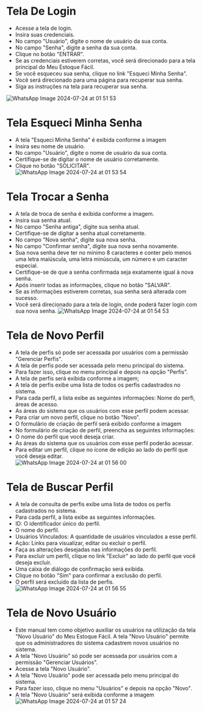 # Tela De Login
- Acesse a tela de login.
- Insira suas credenciais.
- No campo "Usuário", digite o nome de usuário da sua conta.
- No campo "Senha", digite a senha da sua conta.
- Clique no botão "ENTRAR".
- Se as credenciais estiverem corretas, você será direcionado para a tela principal do Meu Estoque Fácil.
- Se você esqueceu sua senha, clique no link "Esqueci Minha Senha".
- Você será direcionado para uma página para recuperar sua senha.
- Siga as instruções na tela para recuperar sua senha.

![WhatsApp Image 2024-07-24 at 01 51 53](https://github.com/user-attachments/assets/6180b2d3-d09e-429a-a422-55f609f13c66)

# Tela Esqueci Minha Senha 
- A tela "Esqueci Minha Senha" é exibida conforme a imagem
- Insira seu nome de usuário.
- No campo "Usuário", digite o nome de usuário da sua conta.
- Certifique-se de digitar o nome de usuário corretamente.
- Clique no botão "SOLICITAR".
![WhatsApp Image 2024-07-24 at 01 53 54](https://github.com/user-attachments/assets/fbdc0978-c9cd-4821-82bd-774252474813)

# Tela Trocar a Senha
- A tela de troca de senha é exibida conforme a imagem.
- Insira sua senha atual.
- No campo "Senha antiga", digite sua senha atual.
- Certifique-se de digitar a senha atual corretamente.
- No campo "Nova senha", digite sua nova senha.
- No campo "Confirmar senha", digite sua nova senha novamente.
- Sua nova senha deve ter no mínimo 8 caracteres e conter pelo menos uma letra maiúscula, uma letra minúscula, um número e um caracter especial.
- Certifique-se de que a senha confirmada seja exatamente igual à nova senha.
- Após inserir todas as informações, clique no botão "SALVAR".
- Se as informações estiverem corretas, sua senha será alterada com sucesso.
- Você será direcionado para a tela de login, onde poderá fazer login com sua nova senha.
![WhatsApp Image 2024-07-24 at 01 54 53](https://github.com/user-attachments/assets/88857416-ddca-408b-9d55-b0fa743f5eab)

# Tela de Novo Perfil
- A tela de perfis só pode ser acessada por usuários com a permissão "Gerenciar Perfis".
- A tela de perfis pode ser acessada pelo menu principal do sistema.
- Para fazer isso, clique no menu principal e depois na opção "Perfis".
- A tela de perfis será exibida conforme a imagem;
- A tela de perfis exibe uma lista de todos os perfis cadastrados no sistema.
- Para cada perfil, a lista exibe as seguintes informações: Nome do perfi, áreas de acesso.
- As áreas do sistema que os usuários com esse perfil podem acessar.
- Para criar um novo perfil, clique no botão "Novo".
- O formulário de criação de perfil será exibido conforme a imagem
- No formulário de criação de perfil, preencha as seguintes informações:
- O nome do perfil que você deseja criar.
- As áreas do sistema que os usuários com esse perfil poderão acessar.
-  Para editar um perfil, clique no ícone de edição ao lado do perfil que você deseja editar.  
![WhatsApp Image 2024-07-24 at 01 56 00](https://github.com/user-attachments/assets/2d0ef31f-6b83-473e-84bb-89a53b2bc946)

#  Tela de Buscar Perfil
- A tela de consulta de perfis exibe uma lista de todos os perfis cadastrados no sistema.
- Para cada perfil, a lista exibe as seguintes informações.
- ID: O identificador único do perfil.
- O nome do perfil.
- Usuários Vinculados: A quantidade de usuários vinculados a esse perfil.
- Ação: Links para visualizar, editar ou excluir o perfil.
- Faça as alterações desejadas nas informações do perfil.
- Para excluir um perfil, clique no link "Excluir" ao lado do perfil que você deseja excluir.
- Uma caixa de diálogo de confirmação será exibida.
- Clique no botão "Sim" para confirmar a exclusão do perfil.
- O perfil será excluído da lista de perfis.
![WhatsApp Image 2024-07-24 at 01 56 55](https://github.com/user-attachments/assets/e7d9eadb-6779-4759-876a-38192e64828b)

# Tela de Novo Usuário
- Este manual tem como objetivo auxiliar os usuários na utilização da tela "Novo Usuário" do Meu Estoque Fácil. A tela "Novo Usuário" permite que os administradores do sistema cadastrem novos usuários no sistema.
- A tela "Novo Usuário" só pode ser acessada por usuários com a permissão "Gerenciar Usuários".
- Acesse a tela "Novo Usuário".
- A tela "Novo Usuário" pode ser acessada pelo menu principal do sistema.
- Para fazer isso, clique no menu "Usuários" e depois na opção "Novo".
- A tela "Novo Usuário" será exibida conforme a imagem
![WhatsApp Image 2024-07-24 at 01 57 24](https://github.com/user-attachments/assets/2ad94e3e-c7e1-4566-96e4-ec0f6917ae40)
